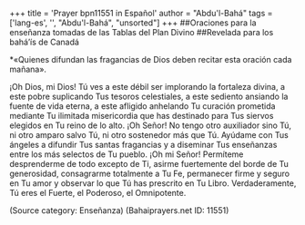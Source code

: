 +++
title = 'Prayer bpn11551 in Español'
author = "Abdu'l-Bahá"
tags = ['lang-es', '', "Abdu'l-Bahá", "unsorted"]
+++
##Oraciones para la enseñanza tomadas de las Tablas del Plan Divino
##Revelada para los bahá’ís de Canadá

*«Quienes difundan las fragancias de Dios deben recitar esta oración cada mañana».

¡Oh Dios, mi Dios! Tú ves a este débil ser implorando la fortaleza divina, a este pobre suplicando Tus tesoros celestiales, a este sediento ansiando la fuente de vida eterna, a este afligido anhelando Tu curación prometida mediante Tu ilimitada misericordia que has destinado para Tus siervos elegidos en Tu reino de lo alto.
¡Oh Señor! No tengo otro auxiliador sino Tú, ni otro amparo salvo Tú, ni otro sostenedor más que Tú. Ayúdame con Tus ángeles a difundir Tus santas fragancias y a diseminar Tus enseñanzas entre los más selectos de Tu pueblo.
¡Oh mi Señor! Permíteme desprenderme de todo excepto de Ti, asirme fuertemente del borde de Tu generosidad, consagrarme totalmente a Tu Fe, permanecer firme y seguro en Tu amor y observar lo que Tú has prescrito en Tu Libro.
Verdaderamente, Tú eres el Fuerte, el Poderoso, el Omnipotente.

(Source category: Enseñanza)
(Bahaiprayers.net ID: 11551)
